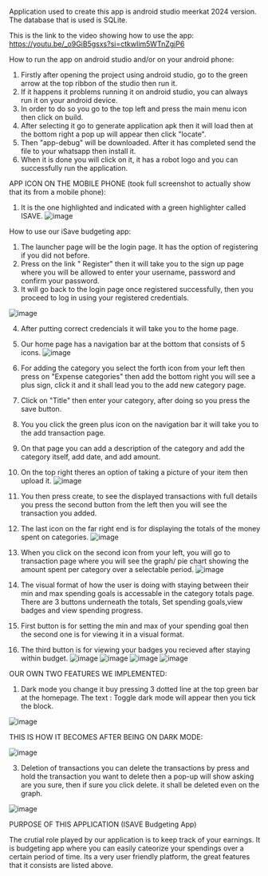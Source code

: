 Application used to create this app is android studio meerkat 2024 version.
The database that is used is SQLite.

This is the link to the video showing how to use the app:  https://youtu.be/_o9GiB5gsxs?si=ctkwIim5WTnZgjP6 


How to run the app on android studio and/or on your android phone:
1. Firstly after opening the project using android studio, go to the green arrow at the top ribbon of the studio then run it.
2. If it happens it problems running it on android studio, you can always run it on your android device.
3. In order to do so you go to the top left and press the main menu icon then click on build.
4. After selecting it go to generate application apk then it will load then at the bottom right a pop up will appear then click "locate".
5. Then "app-debug" will be downloaded. After it has completed send the file to your whatsapp then install it.
6. When it is done you will click on it, it has a robot logo and you can successfully run the application.

APP ICON ON THE MOBILE PHONE (took full screenshot to actually show that its from a mobile phone):
1. It is the one highlighted and indicated with a green highlighter called ISAVE.
![image](https://github.com/user-attachments/assets/e6b61487-8ebc-47f3-802a-73b2a8da85f6)

How to use our iSave budgeting app:
1. The launcher page will be the login page. It has the option of registering if you did not before.
2. Press on the link " Register" then it will take you to the sign up page where you will be allowed to enter your username, password and confirm your password.
3. It will go back to the login page once registered successfully, then you proceed to log in using your registered credentials. 

![image](https://github.com/user-attachments/assets/7bac3095-622f-4376-abd9-bc9a24ba70c9)


4. After putting correct credencials it will take you to the home page.
5. Our home page has a navigation bar at the bottom that consists of 5 icons.
![image](https://github.com/user-attachments/assets/a3f7de76-c000-41e0-bc7e-1394e20c7704)


6. For adding the category you select the forth icon from your left then press on "Expense categories" then add the bottom right you will see a plus sign, click it and it shall lead you to the add new category page.
7. Click on "Title" then enter your category, after doing so you press the save button.
8. You you click the green plus icon on the navigation bar it will take you to the add transaction page.
9. On that page you can add a description of the category and add the category itself, add date, and add amount.
10. On the top right theres an option of taking a picture of your item then upload it.
![image](https://github.com/user-attachments/assets/bc7c07a5-51d8-4158-aaa2-f82c63688d9b)


11. You then press create, to see the displayed transactions with full details you press the second button from the left then you will see the transaction you added.
12. The last icon on the far right end is for displaying the totals of the money spent on categories.
![image](https://github.com/user-attachments/assets/371d1ca4-749e-4d0c-96f9-61dfa4d2d9db)

13. When you click on the second icon from your left, you will go to transaction page where you will see the graph/ pie chart showing the amount spent per category over a selectable period.
![image](https://github.com/user-attachments/assets/992d6d3a-95ee-4dc0-bba6-e2fd666fbbc4)

15. The visual format of how the user is doing with staying between their min and max spending goals is accessable in the category totals page. There are 3 buttons underneath the totals, Set spending goals,view badges and view spending progress.
16. First button is for setting the min and max of your spending goal then the second one is for viewing it in a visual format.
17. The third button is for viewing your badges you recieved after staying within budget.
![image](https://github.com/user-attachments/assets/785599e9-0458-460f-9471-62170fed1781)
![image](https://github.com/user-attachments/assets/f546235c-3334-4d55-88b0-931e6236d14f)
![image](https://github.com/user-attachments/assets/2312c6b5-0bd3-40dd-918a-09999e5ce56d)
![image](https://github.com/user-attachments/assets/2dffd2c6-e7c9-464e-a521-f779324c69e6)

OUR OWN TWO FEATURES WE IMPLEMENTED:

1. Dark mode
you change it buy pressing 3 dotted line at the top green bar at the homepage. The text : Toggle dark mode will appear then you tick the block.

![image](https://github.com/user-attachments/assets/ee0183e7-31fa-4d5a-958e-4304baf154d6)

THIS IS HOW IT BECOMES AFTER BEING ON DARK MODE: 

![image](https://github.com/user-attachments/assets/f9a202bd-0707-40a9-8a7f-b7dbf9abaded)

3. Deletion of transactions
you can delete the transactions by press and hold the transaction you want to delete then a pop-up will show asking are you sure, then if sure you click delete. it shall be deleted even on the graph.

![image](https://github.com/user-attachments/assets/662ede29-8e96-4f76-920b-6a3aafa55556)


PURPOSE OF THIS APPLICATION (ISAVE Budgeting App)

The crutial role played by our application is to keep track of your earnings. It is budgeting app where you can easily cateorize your spendings over a certain period of time. Its a very user friendly platform, the great features that it consists are listed above.




